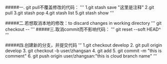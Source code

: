 #####一. git pull不覆盖修改的代码：
'''
1.git stash save "这里是注释"
2.git pull
3.git stash pop
4.git stash list 
5.git stash show
'''

#####二.若想取消本地的修改：to discard changes in working directory
'''
git checkout -- <file>
'''
#####三.取消commit而不影响代码：
’‘’
git reset --soft HEAD^
‘’‘

#####四.创建新的分支，并提交代码
’‘’
1.git checkout develop
2. git pull origin develop
3. git checkout -b user/zhangsan
4. git add
5. git commit -m "this is comment"
6. git push origin user/zhangsan:"this is cloud branch name"
‘’‘